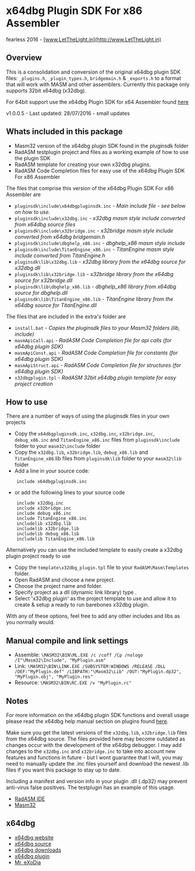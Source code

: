 # x64dbg Plugin SDK For x86 Assembler

fearless 2016 - [www.LetTheLight.in](http://www.LetTheLight.in)

## Overview

This is a consolidation and conversion of the original x64dbg plugin SDK files: `_plugins.h`, `_plugin_types.h`, `bridgemain.h` & `_exports.h` to a format that will work with MASM and other assemblers. Currently this package only supports 32bit x64dbg (x32dbg).

For 64bit support use the x64dbg Plugin SDK for x64 Assembler found [here](https://github.com/mrfearless/x64dbg-Plugin-SDK-For-x64-Assembler)

v1.0.0.5 - Last updated: 28/07/2016 - small updates

## Whats included in this package
* Masm32 version of the x64dbg plugin SDK found in the pluginsdk folder
* RadASM testplugin project and files as a working example of how to use the plugin SDK
* RadASM template for creating your own x32dbg plugins.
* RadASM Code Completion files for easy use of the x64dbg Plugin SDK For x86 Assembler

The files that comprise this version of the x64dbg Plugin SDK For x86 Assembler are

* `pluginsdk\include\x64dbgpluginsdk.inc` - _Main include file - see below on how to use._
* `pluginsdk\include\x32dbg.inc` - _x32dbg masm style include converted from x64dbg source files_
* `pluginsdk\include\x32bridge.inc` - _x32bridge masm style include converted from x64dbg bridgemain.h_
* `pluginsdk\include\dbghelp_x86.inc` - _dbghelp_x86 masm style include_
* `pluginsdk\include\TitanEngine_x86.inc` - _TitanEngine masm style include converted from TitanEngine.h_
* `pluginsdk\lib\x32dbg.lib` - _x32dbg library from the x64dbg source for x32dbg.dll_
* `pluginsdk\lib\x32bridge.lib` - _x32bridge library from the x64dbg source for x32bridge.dll_
* `pluginsdk\lib\dbghelp_x86.lib` - _dbghelp_x86 library from x64dbg source for dbghelp.dll_
* `pluginsdk\lib\TitanEngine_x86.lib` - _TitanEngine library from the x64dbg source for TitanEngine.dll_

The files that are included in the extra's folder are

* `install.bat` - _Copies the pluginsdk files to your Masm32 folders (lib, include)_
* `masmApiCall.api` - _RadASM Code Completion file for api calls (for x64dbg plugin SDK)_
* `masmApiConst.api` - _RadASM Code Completion file for constants (for x64dbg plugin SDK)_
* `masmApiStruct.api` - _RadASM Code Completion file for structures (for x64dbg plugin SDK)_
* `x32dbgplugin.tpl` - _RadASM 32bit x64dbg plugin template for easy project creation_


## How to use
There are a number of ways of using the pluginsdk files in your own projects

* Copy the `x64dbgpluginsdk.inc`, `x32dbg.inc`, `x32bridge.inc`, `debug_x86.inc` and `TitanEngine_x86.inc` files from `pluginsdk\include` folder to your `masm32\include` folder
* Copy the `x32dbg.lib`, `x32bridge.lib`, `debug_x86.lib` and `TitanEngine_x86`.lib files from `pluginsdk\lib` folder to your `masm32\lib` folder
* Add a line in your source code:
```
    include x64dbgpluginsdk.inc
```
* or add the following lines to your source code
```
    include x32dbg.inc
    include x32bridge.inc
    include debug_x86.inc
	include TitanEngine_x86.inc
	includelib x32dbg.lib
    includelib x32bridge.lib
    includelib debug_x86.lib
	includelib TitanEngine_x86.lib
```

Alternatively you can use the included template to easily create a x32dbg plugin project ready to use

* Copy the `template\x32dbg_plugin.tpl` file to your `RadASM\Masm\Templates` folder.
* Open RadASM and choose a new project.
* Choose the project name and folder.
* Specify project as a dll (dynamic link library) type .
* Select 'x32dbg plugin' as the project template to use and allow it to create & setup a ready to run barebones x32dbg plugin.

With any of these options, feel free to add any other includes and libs as you normally would.

## Manual compile and link settings
* Assemble: `\MASM32\BIN\ML.EXE /c /coff /Cp /nologo /I"\Masm32\Include", "MyPlugin.asm"`
* Link: `\MASM32\BIN\LINK.EXE /SUBSYSTEM:WINDOWS /RELEASE /DLL /DEF:"MyPlugin.def" /LIBPATH:"\Masm32\Lib" /OUT:"MyPlugin.dp32", "MyPlugin.obj", "MyPlugin.res"`
* Resource: `\MASM32\BIN\RC.EXE /v "MyPlugin.rc"`

## Notes
For more information on the x64dbg plugin SDK functions and overall usage please read the x64dbg help manual section on plugins found [here](http://x64dbg.com/help/index.htm).

Make sure you get the latest versions of the `x32dbg.lib`, `x32bridge.lib` files from the x64dbg source. The files provided here may become outdated as changes occur with the development of the x64dbg debugger. I may add changes to the `x32dbg.inc` and `x32bridge.inc` to take into account new features and functions in future - but I wont guarantee that I will, you may need to manually update the .inc files yourself and download the newest .lib files if you want this package to stay up to date.

Including a manifest and version info in your plugin .dll (.dp32) may prevent anti-virus false positives. The testplugin has an example of this usage.

* [RadASM IDE](http://www.softpedia.com/get/Programming/File-Editors/RadASM.shtml)
* [Masm32](http://www.masm32.com/masmdl.htm)


## x64dbg
* [x64dbg website](http://x64dbg.com)
* [x64dbg source](https://github.com/x64dbg/x64dbg)
* [x64dbg downloads](http://sourceforge.net/projects/x64dbg)
* [x64dbg plugin](https://github.com/x64dbg/testplugin)
* [Mr. eXoDia](http://mrexodia.cf)